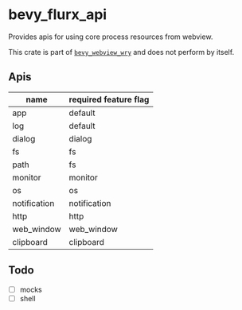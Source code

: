 # bevy_flurx_api

Provides apis for using core process resources from webview.

This crate is part of [`bevy_webview_wry`](https://github.com/not-elm/bevy_webview_wry) and does not perform by itself.

## Apis

| name         | required feature flag |
|--------------|-----------------------|
| app          | default               |
| log          | default               |
| dialog       | dialog                |
| fs           | fs                    | 
| path         | fs                    |
| monitor      | monitor               |
| os           | os                    |
| notification | notification          | 
| http         | http                  | 
| web_window   | web_window            |
| clipboard    | clipboard             |

## Todo

- [ ] mocks
- [ ] shell
